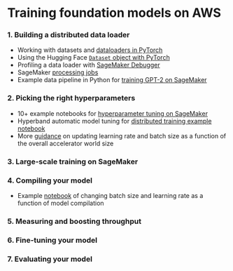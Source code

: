 # Training foundation models on AWS

### 1. Building a distributed data loader
- Working with datasets and [dataloaders in PyTorch](https://pytorch.org/tutorials/beginner/basics/data_tutorial.html)
- Using the Hugging Face [`Dataset` object with PyTorch](https://huggingface.co/docs/datasets/use_with_pytorch)
- Profiling a data loader with [SageMaker Debugger](https://docs.aws.amazon.com/sagemaker/latest/dg/debugger-data-loading-time.html)
- SageMaker [processing jobs](https://docs.aws.amazon.com/sagemaker/latest/dg/processing-job.html)
- Example data pipeline in Python for [training GPT-2 on SageMaker](https://github.com/aws/amazon-sagemaker-examples/blob/main/training/distributed_training/pytorch/model_parallel/gpt2/data_pipeline.py)

### 2. Picking the right hyperparameters
- 10+ example notebooks for [hyperparameter tuning on SageMaker](https://github.com/aws/amazon-sagemaker-examples/tree/main/hyperparameter_tuning)
- Hyperband automatic model tuning for [distributed training example notebook](https://github.com/aws/amazon-sagemaker-examples/blob/2e60fb1522d1b228a77d4979a0c4ae269a4afe9c/hyperparameter_tuning/model_tuning_for_distributed_training/hyperparameter_tuning_for_distributed_training.ipynb#L7)
- More [guidance](https://docs.aws.amazon.com/sagemaker/latest/dg/distributed-training.html) on updating learning rate and batch size as a function of the overall accelerator world size

### 3. Large-scale training on SageMaker

### 4. Compiling your model
- Example [notebook](https://github.com/aws/amazon-sagemaker-examples/blob/main/sagemaker-training-compiler/huggingface/pytorch_single_gpu_single_node/albert-base-v2/albert-base-v2.ipynb) of changing batch size and learning rate as a function of model compilation

### 5. Measuring and boosting throughput

### 6. Fine-tuning your model

### 7. Evaluating your model
